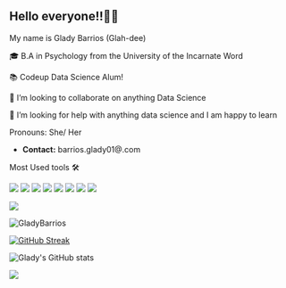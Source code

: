 
## Hello everyone!!👋🏽

 My name is Glady Barrios (Glah-dee)
 
🎓 B.A in Psychology from the University of the Incarnate Word 

📚 Codeup Data Science Alum!

👯 I’m looking to collaborate on anything Data Science 

🤔 I’m looking for help with anything data science and I am happy to learn 

Pronouns: She/ Her

  
  


  
    
  







- <b>Contact:</b> barrios.glady01@.com










Most Used tools 🛠

[<img src="https://img.shields.io/badge/python-crimson?style=for-the-badge&logo=python&logoColor=pink"/>](https://www.python.org/) [<img src="https://img.shields.io/badge/pandas-darkorange?style=for-the-badge&logo=pandas&logoColor=black" />](https://pandas.pydata.org) [<img src="https://img.shields.io/badge/numpy-yellow?style=for-the-badge&logo=numpy&logoColor=pink" />](https://numpy.org) [<img src="https://img.shields.io/badge/matplotlib-forestgreen?style=for-the-badge&logo=python&logoColor=black"/>](https://matplotlib.org) [<img src="https://img.shields.io/badge/github-deepskyblue?style=for-the-badge&logo=github&logoColor=pink"/>](https://github.com) [<img src="https://img.shields.io/badge/mysql-slateblue?style=for-the-badge&logo=mysql&logoColor=black"/>](https://www.mysql.com) [<img src="https://img.shields.io/badge/jupyternbk-indigo?style=for-the-badge&logo=Jupyter&logoColor=pink"/>](https://jupyter.org) <img src="https://img.shields.io/badge/sklearn-f7931e?&style=for-the-badge&logo=scikit-learn&logoColor=black" /> 


  




![](https://img.shields.io/badge/Twitter-@GladyBarrios01-informational?style=flat&logo=<#1DA1F2>&logoColor=Blue&color=2bbc8a)
 
<p align="left"> <img src="https://komarev.com/ghpvc/?username=GladyBarrios&label=Profile%20views&color=0e75b6&style=flat" alt="GladyBarrios" /> </p>


[![GitHub Streak](http://github-readme-streak-stats.herokuapp.com?user=GladyBarrios&theme=bear)](https://git.io/streak-stats)

![Glady's GitHub stats](https://github-readme-stats.vercel.app/api?username=GladyBarrios&show_icons=true&theme=bear)

<img align="center" src="https://github-readme-stats.vercel.app/api/top-langs/?username=GladyBarrios&layout=compact&theme=bear&hide_border=true" />
<!--

 
 
 **GladyBarrios/GladyBarrios** is a ✨ _special_ ✨ repository because its `README.md` (this file) appears on your GitHub profile.

Here are some ideas to get you started:

- 🌱 I’m currently learning Data science with codeup!
- 👯 I’m looking to collaborate on anything Data science 
- 🤔 I’m looking for help with anything data science I am happy to learn 
- 😄 Pronouns: She/ Her
-->



 

